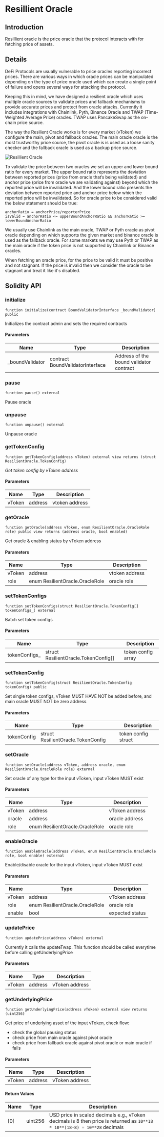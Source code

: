# Resillient Oracle

## Introduction

Resillient oracle is the price oracle that the protocol interacts with for fetching price of assets. 

## Details

DeFi Protocols are usually vulnerable to price oracles reporting incorrect prices. There are various ways in which oracle prices can be manipulated depending on the type of price oracle used which can create a single point of failure and opens several ways for attacking the protocol.

Keeping this in mind, we have designed a resilient oracle which uses multiple oracle sources to validate prices and fallback mechanisms to provide accurate prices and protect from oracle attacks. Currently it includes integrations with Chainlink, Pyth, Binance Oracle and TWAP (Time-Weighted Average Price) oracles. TWAP uses PancakeSwap as the on-chain price source.

The way the Resilient Oracle works is for every market (vToken) we configure the main, pivot and fallback oracles. The main oracle oracle is the most trustworthy price source, the pivot oracle is is used as a loose sanity checker and the fallback oracle is used as a backup price source.

![Resillient Oracle](../.gitbook/assets/oracles.png)

To validate the price between two oracles we set an upper and lower bound ratio for every market. The upper bound ratio represents the deviation between reported prices (price from oracle that’s being validated) and anchor price (price from oracle we are validating against) beyond which the reported price will be invalidated. And the lower bound ratio presents the deviation between reported price and anchor price below which the reported price will be invalidated. So for oracle price to be considered valid the below statement should be true:

```
anchorRatio = anchorPrice/reporterPrice
isValid = anchorRatio <= upperBoundAnchorRatio && anchorRatio >= lowerBoundAnchorRatio
```

We usually use Chainlink as the main oracle, TWAP or Pyth oracle as pivot oracle depending on which supports the given market and binance oracle is used as the fallback oracle. For some markets we may use Pyth or TWAP as the main oracle if the token price is not supported by Chainlink or Binance oracles. 

When fetching an oracle price, for the price to be valid it must be positive and not stagnant. If the price is invalid then we consider the oracle to be stagnant and treat it like it's disabled.

## Solidity API

### initialize

```solidity
function initialize(contract BoundValidatorInterface _boundValidator) public
```

Initializes the contract admin and sets the required contracts

#### Parameters

| Name | Type | Description |
| ---- | ---- | ----------- |
| _boundValidator | contract BoundValidatorInterface | Address of the bound validator contract |

### pause

```solidity
function pause() external
```

Pause oracle

### unpause

```solidity
function unpause() external
```

Unpause oracle

### getTokenConfig

```solidity
function getTokenConfig(address vToken) external view returns (struct ResilientOracle.TokenConfig)
```

_Get token config by vToken address_

#### Parameters

| Name | Type | Description |
| ---- | ---- | ----------- |
| vToken | address | vtoken address |

### getOracle

```solidity
function getOracle(address vToken, enum ResilientOracle.OracleRole role) public view returns (address oracle, bool enabled)
```

Get oracle & enabling status by vToken address

#### Parameters

| Name | Type | Description |
| ---- | ---- | ----------- |
| vToken | address | vtoken address |
| role | enum ResilientOracle.OracleRole | oracle role |

### setTokenConfigs

```solidity
function setTokenConfigs(struct ResilientOracle.TokenConfig[] tokenConfigs_) external
```

Batch set token configs

#### Parameters

| Name | Type | Description |
| ---- | ---- | ----------- |
| tokenConfigs_ | struct ResilientOracle.TokenConfig[] | token config array |

### setTokenConfig

```solidity
function setTokenConfig(struct ResilientOracle.TokenConfig tokenConfig) public
```

Set single token configs, vToken MUST HAVE NOT be added before, and main oracle MUST NOT be zero address

#### Parameters

| Name | Type | Description |
| ---- | ---- | ----------- |
| tokenConfig | struct ResilientOracle.TokenConfig | token config struct |

### setOracle

```solidity
function setOracle(address vToken, address oracle, enum ResilientOracle.OracleRole role) external
```

Set oracle of any type for the input vToken, input vToken MUST exist

#### Parameters

| Name | Type | Description |
| ---- | ---- | ----------- |
| vToken | address | vToken address |
| oracle | address | oracle address |
| role | enum ResilientOracle.OracleRole | oracle role |

### enableOracle

```solidity
function enableOracle(address vToken, enum ResilientOracle.OracleRole role, bool enable) external
```

Enable/disable oracle for the input vToken, input vToken MUST exist

#### Parameters

| Name | Type | Description |
| ---- | ---- | ----------- |
| vToken | address | vToken address |
| role | enum ResilientOracle.OracleRole | oracle role |
| enable | bool | expected status |

### updatePrice

```solidity
function updatePrice(address vToken) external
```

Currently it calls the updateTwap. This function should be called everytime before calling getUnderlyingPrice

#### Parameters

| Name | Type | Description |
| ---- | ---- | ----------- |
| vToken | address | vToken address |

### getUnderlyingPrice

```solidity
function getUnderlyingPrice(address vToken) external view returns (uint256)
```

Get price of underlying asset of the input vToken, check flow:
- check the global pausing status
- check price from main oracle against pivot oracle
- check price from fallback oracle against pivot oracle or main oracle if fails

#### Parameters

| Name | Type | Description |
| ---- | ---- | ----------- |
| vToken | address | vToken address |

#### Return Values

| Name | Type | Description |
| ---- | ---- | ----------- |
| [0] | uint256 | USD price in scaled decimals e.g., vToken decimals is 8 then price is returned as `10**18 * 10**(18-8) = 10**28` decimals  |
